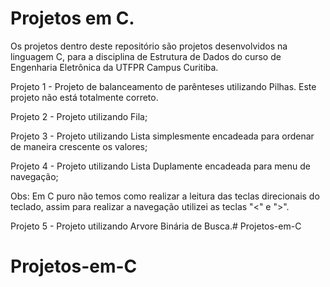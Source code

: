 # Projetos em C.

Os projetos dentro deste repositório são projetos desenvolvidos na linguagem C, para a disciplina de Estrutura de Dados do curso de Engenharia Eletrônica da UTFPR Campus Curitiba.

Projeto 1 - Projeto de balanceamento de parênteses utilizando Pilhas. Este projeto não está totalmente correto.

Projeto 2 - Projeto utilizando Fila;

Projeto 3 - Projeto utilizando Lista simplesmente encadeada para ordenar de maneira crescente os valores;

Projeto 4 - Projeto utilizando Lista Duplamente encadeada para menu de navegação;

Obs: Em C puro não temos como realizar a leitura das teclas direcionais do teclado, assim para realizar a navegação utilizei as teclas "<" e ">".

Projeto 5 - Projeto utilizando Arvore Binária de Busca.# Projetos-em-C
# Projetos-em-C
